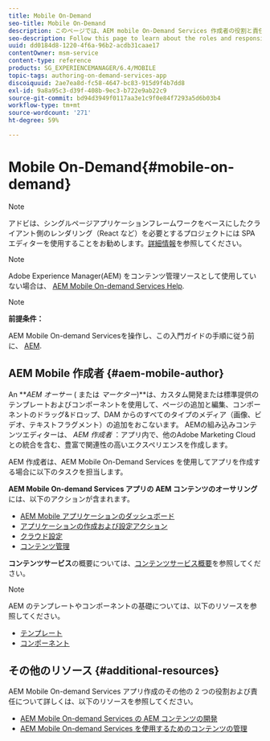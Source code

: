 ```yaml
---
title: Mobile On-Demand
seo-title: Mobile On-Demand
description: このページでは、AEM mobile On-Demand Services 作成者の役割と責任について説明します。
seo-description: Follow this page to learn about the roles and responsibilities for AEM mobile On-Demand services author.
uuid: dd0184d8-1220-4f6a-96b2-acdb31caae17
contentOwner: msm-service
content-type: reference
products: SG_EXPERIENCEMANAGER/6.4/MOBILE
topic-tags: authoring-on-demand-services-app
discoiquuid: 2ae7ea8d-fc58-4647-bc83-915d9f4b7dd8
exl-id: 9a8a95c3-d39f-408b-9ec3-b722e9ab22c9
source-git-commit: bd94d3949f0117aa3e1c9f0e84f7293a5d6b03b4
workflow-type: tm+mt
source-wordcount: '271'
ht-degree: 59%

---
```


# Mobile On-Demand{#mobile-on-demand}

>[!NOTE]
>
>アドビは、シングルページアプリケーションフレームワークをベースにしたクライアント側のレンダリング（React など）を必要とするプロジェクトには SPA エディターを使用することをお勧めします。[詳細情報](/help/sites-developing/spa-overview.md)を参照してください。

>[!NOTE]
>
>Adobe Experience Manager(AEM) をコンテンツ管理ソースとして使用していない場合は、 [AEM Mobile On-demand Services Help](https://helpx.adobe.com/jp/digital-publishing-solution/topics.html).

>[!NOTE]
>
>**前提条件：**
>
>AEM Mobile On-demand Servicesを操作し、この入門ガイドの手順に従う前に、 [AEM](/help/sites-deploying/deploy.md).

## AEM Mobile 作成者 {#aem-mobile-author}

An ***AEM オーサー* ( または *マーケター*)**は、カスタム開発または標準提供のテンプレートおよびコンポーネントを使用して、ページの追加と編集、コンポーネントのドラッグ&amp;ドロップ、DAM からのすべてのタイプのメディア（画像、ビデオ、テキストフラグメント）の追加をおこないます。 AEMの組み込みコンテンツエディターは、 *AEM 作成者* ：アプリ内で、他のAdobe Marketing Cloudとの統合を含む、豊富で関連性の高いエクスペリエンスを作成します。

AEM 作成者は、AEM Mobile On-Demand Services を使用してアプリを作成する場合に以下のタスクを担当します。

**AEM Mobile On-demand Services アプリの AEM コンテンツのオーサリング**&#x200B;には、以下のアクションが含まれます。

* [AEM Mobile アプリケーションのダッシュボード](/help/mobile/mobile-apps-ondemand-application-dashboard.md)
* [アプリケーションの作成および設定アクション](/help/mobile/mobile-apps-ondemand-application-create-configure-action.md)
* [クラウド設定](/help/mobile/mobile-on-demand-associating-an-on-demand-app-to-cloud-configuration.md)
* [コンテンツ管理](/help/mobile/mobile-apps-ondemand-manage-content-ondemand.md)

**コンテンツサービス**&#x200B;の概要については、[コンテンツサービス概要](/help/mobile/develop-content-as-a-service.md)を参照してください。

>[!NOTE]
>
>AEM のテンプレートやコンポーネントの基礎については、以下のリソースを参照してください。
>
>* [テンプレート](/help/sites-developing/templates.md)
>* [コンポーネント](/help/sites-developing/components.md)
>


## その他のリソース {#additional-resources}

AEM Mobile On-demand Services アプリ作成のその他の 2 つの役割および責任について詳しくは、以下のリソースを参照してください。

* [AEM Mobile On-demand Services の AEM コンテンツの開発](/help/mobile/aem-mobile-on-demand.md)
* [AEM Mobile On-demand Services を使用するためのコンテンツの管理](/help/mobile/aem-mobile.md)
